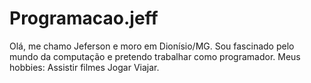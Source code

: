 # Programacao.jeff
Olá, me chamo Jeferson e moro em Dionísio/MG.
Sou fascinado pelo mundo da computação e pretendo trabalhar como programador.
Meus hobbies:
Assistir filmes
Jogar
Viajar.
